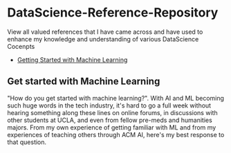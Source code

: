 # DataScience-Reference-Repository
View all valued references that I have came across and have used to enhance my knowledge and understanding of various DataScience Cocenpts

* [Getting Started with  Machine Learning](#get-started-with-machine-learning)


## Get started with Machine Learning

"How do you get started with machine learning?". With AI and ML becoming such huge words in the tech industry, it's hard to go a full week without hearing something along these lines on online forums, in discussions with other students at UCLA, and even from fellow pre-meds and humanities majors. From my own experience of getting familiar with ML and from my experiences of teaching others through ACM AI, here's my best response to that question. 
